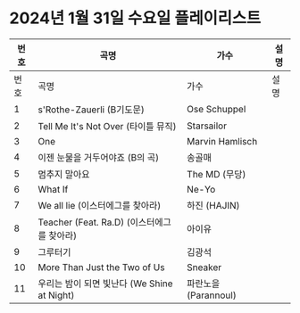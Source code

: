 # 2024년 1월 31일 수요일 플레이리스트

| 번호 | 곡명 | 가수 | 설명 |
|------|------|------|------|
| 번호 | 곡명 | 가수 | 설명 |
| 1 | s'Rothe-Zauerli (B기도문) | Ose Schuppel |  |
| 2 | Tell Me It's Not Over (타이틀 뮤직) | Starsailor |  |
| 3 | One | Marvin Hamlisch |  |
| 4 | 이젠 눈물을 거두어야죠 (B의 곡) | 송골매 |  |
| 5 | 멈추지 말아요 | The MD (무당) |  |
| 6 | What If | Ne-Yo |  |
| 7 | We all lie (이스터에그를 찾아라) | 하진 (HAJIN) |  |
| 8 | Teacher (Feat. Ra.D) (이스터에그를 찾아라) | 아이유 |  |
| 9 | 그루터기 | 김광석 |  |
| 10 | More Than Just the Two of Us | Sneaker |  |
| 11 | 우리는 밤이 되면 빛난다 (We Shine at Night) | 파란노을 (Parannoul) |  |
